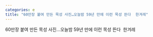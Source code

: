 ```yaml
---
categories: e
title: "60만장 붙여 만든 목성 사진…오늘밤 59년 만에 이런 목성 뜬다  한겨레"
---
```

60만장 붙여 만든 목성 사진…오늘밤 59년 만에 이런 목성 뜬다&nbsp;&nbsp;한겨레